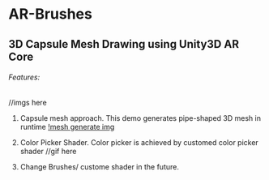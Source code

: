 # AR-Brushes
## 3D Capsule Mesh Drawing using Unity3D AR Core
###### Features:
//imgs here
1. Capsule mesh approach.
    This demo generates pipe-shaped 3D mesh in runtime
    [!mesh generate img](https://github.com/zhaobijia/AR-Brushes/blob/main/demoImgs/mesh_gen.gif)
2. Color Picker Shader.
    Color picker is achieved by customed color picker shader
    //gif here

3. Change Brushes/ custome shader in the future.

